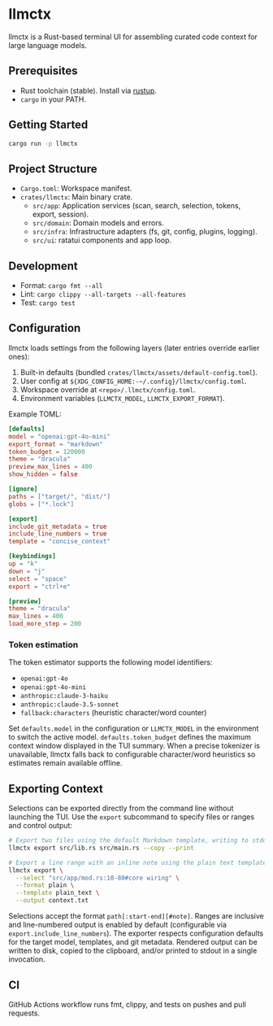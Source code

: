 # llmctx

llmctx is a Rust-based terminal UI for assembling curated code context for large language models.

## Prerequisites
- Rust toolchain (stable). Install via [rustup](https://rustup.rs/).
- `cargo` in your PATH.

## Getting Started
```sh
cargo run -p llmctx
```

## Project Structure
- `Cargo.toml`: Workspace manifest.
- `crates/llmctx`: Main binary crate.
  - `src/app`: Application services (scan, search, selection, tokens, export, session).
  - `src/domain`: Domain models and errors.
  - `src/infra`: Infrastructure adapters (fs, git, config, plugins, logging).
  - `src/ui`: ratatui components and app loop.

## Development
- Format: `cargo fmt --all`
- Lint: `cargo clippy --all-targets --all-features`
- Test: `cargo test`

## Configuration
llmctx loads settings from the following layers (later entries override earlier ones):

1. Built-in defaults (bundled `crates/llmctx/assets/default-config.toml`).
2. User config at `${XDG_CONFIG_HOME:-~/.config}/llmctx/config.toml`.
3. Workspace override at `<repo>/.llmctx/config.toml`.
4. Environment variables (`LLMCTX_MODEL`, `LLMCTX_EXPORT_FORMAT`).

Example TOML:

```toml
[defaults]
model = "openai:gpt-4o-mini"
export_format = "markdown"
token_budget = 120000
theme = "dracula"
preview_max_lines = 400
show_hidden = false

[ignore]
paths = ["target/", "dist/"]
globs = ["*.lock"]

[export]
include_git_metadata = true
include_line_numbers = true
template = "concise_context"

[keybindings]
up = "k"
down = "j"
select = "space"
export = "ctrl+e"

[preview]
theme = "dracula"
max_lines = 400
load_more_step = 200
```

### Token estimation

The token estimator supports the following model identifiers:

- `openai:gpt-4o`
- `openai:gpt-4o-mini`
- `anthropic:claude-3-haiku`
- `anthropic:claude-3.5-sonnet`
- `fallback:characters` (heuristic character/word counter)

Set `defaults.model` in the configuration or `LLMCTX_MODEL` in the environment to switch the active model. `defaults.token_budget` defines the maximum context window displayed in the TUI summary. When a precise tokenizer is unavailable, llmctx falls back to configurable character/word heuristics so estimates remain available offline.

## Exporting Context

Selections can be exported directly from the command line without launching the TUI. Use the `export` subcommand to specify files or ranges and control output:

```sh
# Export two files using the default Markdown template, writing to stdout and clipboard
llmctx export src/lib.rs src/main.rs --copy --print

# Export a line range with an inline note using the plain text template
llmctx export \
  --select "src/app/mod.rs:10-80#core wiring" \
  --format plain \
  --template plain_text \
  --output context.txt
```

Selections accept the format `path[:start-end][#note]`. Ranges are inclusive and line-numbered output is enabled by default (configurable via `export.include_line_numbers`). The exporter respects configuration defaults for the target model, templates, and git metadata. Rendered output can be written to disk, copied to the clipboard, and/or printed to stdout in a single invocation.

## CI
GitHub Actions workflow runs fmt, clippy, and tests on pushes and pull requests.
